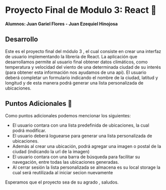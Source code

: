 # Proyecto Final de Modulo 3: React :rocket:

 **Alumnos: Juan Gariel Flores - Juan Ezequiel Hinojosa**

## Desarrollo 
Este es el proyecto final del módulo 3 , el cual consiste en crear una interfaz de usuario implementando la librería de React.
La aplicación que desarrollamos permite al usuario final obtener datos climáticos, como temperatura y velocidad del viento de una determinada ciudad de su interés (para obtener esta información nos ayudamos de una api). El usuario deberá completar un formulario indicando el nombre de la ciudad, latitud y longitud y de esta manera podrá generar una lista personalizada de ubicaciones.


## Puntos Adicionales :rocket:

Como puntos adicionales podemos mencionar los siguientes:

- El usuario contara con una lista predefinida de ubicaciones, la cual podrá modificar.
- El usuario deberá loguearse para generar una lista personalizada de ubicaciones.
- Además al crear una ubicación, podrá agregar una imagen o postal de la ciudad (indicando la url de la imagen)
- El usuario contara con una barra de búsqueda para facilitar su navegación, entre todas las ubicaciones generadas.
- Al cerrar sesión la lista personalizada se almacena es su local storage la cual será reutilizada al iniciar secion nuevamente

Esperamos que el proyecto sea de su agrado , saludos. 


